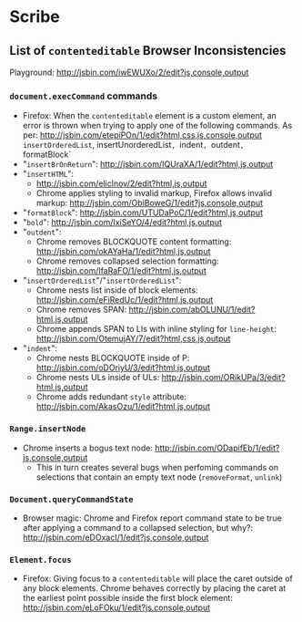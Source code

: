 Scribe
======

## List of `contenteditable` Browser Inconsistencies
Playground: http://jsbin.com/iwEWUXo/2/edit?js,console,output

### `document.execCommand` commands
* Firefox: When the `contenteditable` element is a custom element, an error is
  thrown when trying to apply one of the following commands.
  As per: http://jsbin.com/etepiPOn/1/edit?html,css,js,console,output
  `insertOrderedList`, insertUnorderedList`, `indent`, `outdent`, `formatBlock`
* "`insertBrOnReturn`": http://jsbin.com/IQUraXA/1/edit?html,js,output
* "`insertHTML`":
  - http://jsbin.com/elicInov/2/edit?html,js,output
  - Chrome applies styling to invalid markup, Firefox allows invalid markup: http://jsbin.com/ObiBoweG/1/edit?js,console,output
* "`formatBlock`": http://jsbin.com/UTUDaPoC/1/edit?html,js,output
* "`bold`": http://jsbin.com/IxiSeYO/4/edit?html,js,output
* "`outdent`":
  - Chrome removes BLOCKQUOTE content formatting: http://jsbin.com/okAYaHa/1/edit?html,js,output
  - Chrome removes collapsed selection formatting: http://jsbin.com/IfaRaFO/1/edit?html,js,output
* "`insertOrderedList`"/"`insertOrderedList`":
  - Chrome nests list inside of block elements: http://jsbin.com/eFiRedUc/1/edit?html,js,output
  - Chrome removes SPAN: http://jsbin.com/abOLUNU/1/edit?html,js,output
  - Chrome appends SPAN to LIs with inline styling for `line-height`: http://jsbin.com/OtemujAY/7/edit?html,css,js,output
* "`indent`":
  - Chrome nests BLOCKQUOTE inside of P: http://jsbin.com/oDOriyU/3/edit?html,js,output
  - Chrome nests ULs inside of ULs: http://jsbin.com/ORikUPa/3/edit?html,js,output
  - Chrome adds redundant `style` attribute: http://jsbin.com/AkasOzu/1/edit?html,js,output

### `Range.insertNode`
* Chrome inserts a bogus text node: http://jsbin.com/ODapifEb/1/edit?js,console,output
  - This in turn creates several bugs when perfoming commands on selections
    that contain an empty text node (`removeFormat`, `unlink`)

### `Document.queryCommandState`
* Browser magic: Chrome and Firefox report command state to be true after
  applying a command to a collapsed selection, but why?: http://jsbin.com/eDOxacI/1/edit?js,console,output

### `Element.focus`
* Firefox: Giving focus to a `contenteditable` will place the caret outside of
  any block elements. Chrome behaves correctly by placing the caret at the
  earliest point possible inside the first block element: http://jsbin.com/eLoFOku/1/edit?js,console,output
